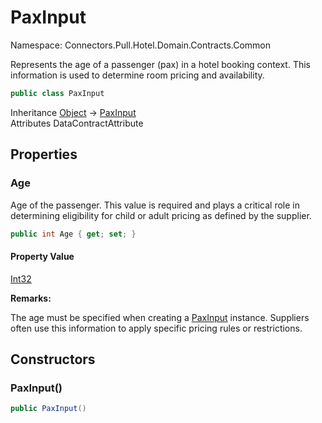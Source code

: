 # PaxInput

Namespace: Connectors.Pull.Hotel.Domain.Contracts.Common

Represents the age of a passenger (pax) in a hotel booking context.
 This information is used to determine room pricing and availability.

```csharp
public class PaxInput
```

Inheritance [Object](https://docs.microsoft.com/en-us/dotnet/api/system.object) → [PaxInput](./connectors.pull.hotel.domain.contracts.common.paxinput)<br />
Attributes DataContractAttribute

## Properties

### **Age**

Age of the passenger. This value is required and plays a critical role 
 in determining eligibility for child or adult pricing as defined by the supplier.

```csharp
public int Age { get; set; }
```

#### Property Value

[Int32](https://docs.microsoft.com/en-us/dotnet/api/system.int32)<br />

**Remarks:**

The age must be specified when creating a [PaxInput](./connectors.pull.hotel.domain.contracts.common.paxinput) instance.
 Suppliers often use this information to apply specific pricing rules or restrictions.

## Constructors

### **PaxInput()**

```csharp
public PaxInput()
```
